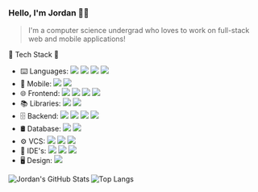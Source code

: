 ### Hello, I'm Jordan 👨‍💻

> I'm a computer science undergrad who loves to work on full-stack web and mobile applications!

🔌 Tech Stack 🔨

- ⌨️  Languages: <img src="https://img.shields.io/badge/-Python-336C99?logo=python&logoColor=fff" /> <img src="https://img.shields.io/badge/-JavaScript-FDDD01?logo=javascript&logoColor=fff" /> <img src="https://img.shields.io/badge/-TypeScript-3174BE?logo=typescript&logoColor=fff" /> <img src="https://img.shields.io/badge/-Java-F9971C?logo=java&logoColor=fff" />
- 📱  Mobile:  <img src="https://img.shields.io/badge/-React%20Native-249DFE?logo=react&logoColor=fff" /> <img src="https://img.shields.io/badge/-Android%20Studio-3CDC85?logo=android-studio&logoColor=fff" />
- 🌐  Frontend: <img src="https://img.shields.io/badge/-React-60DAFA?logo=react&logoColor=fff"/> <img src="https://img.shields.io/badge/-Next.js-2a71eb?logo=next.js"/> <img src="https://img.shields.io/badge/-HTML5-d55532?logo=html5&logoColor=fff" /> <img src="https://img.shields.io/badge/-CSS3-027DC5?logo=css3&logoColor=fff" />
- 📚  Libraries: <img src="https://img.shields.io/badge/-MaterialUI-037FFF?logo=mui&logoColor=fff" /> <img src="https://img.shields.io/badge/-Bootstrap-8112F4?logo=bootstrap&logoColor=fff" />
- 🗄  Backend:  <img src="https://img.shields.io/badge/-Node.js-016F00?logo=node.js&logoColor=fff"/> <img src="https://img.shields.io/badge/-Express.js-249DFE?logo=express&logoColor=fff"/> <img src="https://img.shields.io/badge/-Flask-014C6A?logo=flask&logoColor=fff" /> <img src="https://img.shields.io/badge/-Firebase-E97B08?logo=firebase&logoColor=fff" />
- 🛢  Database:  <img src="https://img.shields.io/badge/-PostgreSQL-326790?logo=postgresql&logoColor=fff" /> <img src="https://img.shields.io/badge/-SQLite-01394D?logo=sqlite&logoColor=fff" />
- ⚙️  VCS:   <img src="https://img.shields.io/badge/-Git-E84E30?logo=git&logoColor=fff" /> <img src="https://img.shields.io/badge/-GitHub-6e5494?logo=github&logoColor=fff" /> <img src="https://img.shields.io/badge/-Markdown-28A3E0?logo=markdown&logoColor=fff" /> 
- 🔧  IDE's:  <img src="https://img.shields.io/badge/-Visual%20Studio%20Code-0066B9?logo=visual-studio-code&logoColor=fff" /> <img src="https://img.shields.io/badge/-Vim-039331?logo=vim&logoColor=fff" /> <img src="https://img.shields.io/badge/-Xcode-1A85DD?logo=xcode&logoColor=fff" />
- 🖥  Design:  <img src="https://img.shields.io/badge/-Figma-EA4A1D?logo=figma&logoColor=fff" />

<img align="left" alt="Jordan's GitHub Stats" src="https://github-readme-stats.vercel.app/api?username=jordanhilado&show_icons=true&theme=react"/>

![Top Langs](https://github-readme-stats.vercel.app/api/top-langs/?username=jordanhilado&show_icons=true&theme=react)

